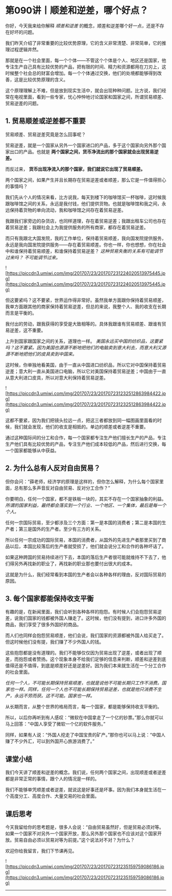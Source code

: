 # 第090讲丨顺差和逆差，哪个好点？

你好，今天我来给你解释 *顺差和逆差* 的概念，顺差和逆差哪个好一点，还是不存在好坏的问题。

我们昨天介绍了非常重要的比较优势原理，它的含义非常清楚、非常简单，它的推理过程逻辑井然。

那就是在一个社会里面，每一个个体——不管这个个体是个人、地区还是国家，他专注生产自己具有比较优势的产品，把有限的时间、精力和资源都用在刀刃上，这时候整个社会总的财富会增加。每一个个体通过交换，他们的处境都能够得到改善，这是比较优势原理的含义。

这个原理理解上不难，但是放到现实生活中，就会出现种种问题。比方说，我们经常在电视里面，看到一些专家，忧心忡忡地讨论国家和国家之间，所谓贸易顺差、贸易逆差的问题。

## 1. 贸易顺差或逆差都不重要

贸易顺差、贸易逆差究竟是怎么回事呢？

贸易逆差，就是一个国家从另外一个国家进口的产品，多于这个国家向另外那个国家出口的产品。也就是 **两个国家之间，货币净流出的那个国家就会出现贸易逆差。**

而反过来， **货币出现净流入的那个国家，我们就说它出现了贸易顺差。**

两个国家之间，如果产生并且长期存在贸易逆差或者顺差，那么它是一件值得担心的事情吗？

我们先从个人的情况来看，比方说我，每天到楼下的咖啡馆买一杯咖啡，这时候我跟咖啡馆之间的关系，永远是我付钱，他们提供货物。也就是咖啡馆和我之间，永远保持着货物的单向流动，我和咖啡馆之间存在着贸易逆差。

我跟我们家旁边的杂货店，也同样道理，存在着贸易逆差；我跟出租车公司也存在着贸易逆差；我跟社会上为我提供服务的所有商家，都存在着贸易逆差。

而只有我跟北大国发院，我的工作单位，保持着贸易顺差，我向国发院提供服务，永远是我向国发院提供服务——存在着贸易顺差。你也一样，你也想想，你在社会中和谁保持着贸易顺差，和谁保持着贸易逆差？ *这种贸易失衡的关系有可能调节过来吗？*  *不可能调节过来。*

![https://piccdn3.umiwi.com/img/201707/23/201707231224020513975445.jpg](https://piccdn3.umiwi.com/img/201707/23/201707231224020513975445.jpg)

但这要紧吗？这不要紧，世界运作得非常好。虽然我单方面跟你保持着贸易顺差，我单方面跟其他的商家保持着贸易逆差，但总的来说，我整个人、我的收支在长期而言是平衡的。

我付出的劳动，跟我获得的享受是大致相等的。具体我跟谁有贸易顺差、跟谁有贸易逆差，这不重要。

上升到国家跟国家之间的关系，道理也一样。 *美国永远买中国的纺织品，这要紧吗？这不要紧。因为美国也源源不断地把他们的电脑卖到意大利去，而意大利又源源不断地把他们的皮具卖到中国来。*

这时候，你单独地看美国，由于一直从中国进口纺织品，所以它对中国保持着贸易逆差；意大利一直从美国进口电脑，所以它对美国保持着贸易逆差；中国由于一直从意大利进口皮具，所以对意大利保持着贸易逆差。

![https://piccdn3.umiwi.com/img/201707/23/201707231232512863984422.jpg](https://piccdn3.umiwi.com/img/201707/23/201707231232512863984422.jpg)

这都不要紧，因为我们把镜头拉远一点，把这三者都放到同一幅图画里面看的时候，我们就会发现，他们的收支是相抵的。单边的顺差或者逆差不重要。

通过这种国际间的分工和合作，每一个国家都专注生产他们擅长生产的产品，专注生产他们具有比较优势的产品，专注生产他们成本较低的产品，然后进行交换，每一个国家都能够从中获益。

## 2. 为什么总有人反对自由贸易？

但你会问：“薛老师，经济学的原理是这样的，但你怎么解释，为什么每个国家里面，总有那么多声音反对自由贸易、反对分工合作？”

你要明白，任何一个国家，都不是铁板一块的，其实不存在一个国家抽象的利益。 *所谓的国家利益，最终都会落实到一个行业、一个地区、一个集体，最后是每一个个人。*

任何一宗国际贸易，至少都涉及三个方面：第一是本国的消费者；第二是本国的生产者；第三是国外的生产者。至少有三方的关系。

所以任何一宗成功的国际贸易，本国的消费者，从国外的先进生产者那里买到了商品以后，本国比较落后的生产者就受损了，他们就会说分工和合作的各种坏话了。

如果这种跨国的贸易持续进行下去，本国的落后生产者很可能就维持不下去了，他们得另外再找新的职业了，再找新的职业那也要付出很大的成本。

这就是为什么，我们经常看到本国的生产者会以各种各样的理由，反对国际贸易的原因。

## 3. 每个国家都能保持收支平衡

有趣的是，在新闻里面，我们会听到各种各样的抱怨。有时候人们会抱怨贸易逆差，说我们国家的钱都被外国人赚走了。这时候，他们没有提到，进口许多外国的商品，我们享受了很多外国好的商品。

而人们也同样会抱怨贸易顺差，他们会说，我们国家的资源都被外国人给买走了。但这时候他们没有提，我们赚了不少外国人的钱。

这些抱怨都是没有道理的。我们不能够仅仅因为贸易出现了逆差，或者出现了顺差，而抱怨或者赞扬。这个现象本身不给我们足够的信息来判断，顺差和逆差到底值得还是不值得，到底是顺差好还是逆差好。因为我们本来就生活在一个分工合作的社会里面。

 *任何一个人，不可能长期保持贸易顺差，也就是说他不可能长期只工作不消费。国家也一样。同样，任何一个人也不可能长期保持贸易逆差，也就是他只消费不生产，永远不劳而获。这不可能。国家也一样。*

从长期而言，从整个世界的格局而言，每一个国家，都是能够保持收支平衡的。

所以，以后你再听到有人感叹：“微软在中国拿走了一个亿的钞票。”那么你就可以马上回答：“中国人享受了微软一个亿的软件服务。”

同样，如果有人说：“外国人挖走了中国宝贵的矿产。”那你也可以马上说：“中国人赚了不少外汇，可以到外国开心旅游消费了。”

## 课堂小结

我们今天讲了顺差和逆差的概念。我们说，任何两个国家之间，出现顺差或者逆差都是非常正常的事情，跟个人的情况是一样的。

我们不能够单凭顺差或者逆差，就说这是好事还是坏事。因为我们本身就生活在一个高度分工、高度合作、大量交易的社会里面。

## 课后思考

今天我留给你的思考题是，很多人会说：“自由贸易虽然好，但是贸易必须对等。如果一个国家不对另外一个国家开放，那么另外那个国家也不应该对这个国家开放。贸易自由必须以贸易对等为前提。”这个说法对不对？为什么？

欢迎你给我留言，我们下节课再见。    

![https://piccdn3.umiwi.com/img/201707/23/201707231235159759086186.jpg](https://piccdn3.umiwi.com/img/201707/23/201707231235159759086186.jpg)

---
